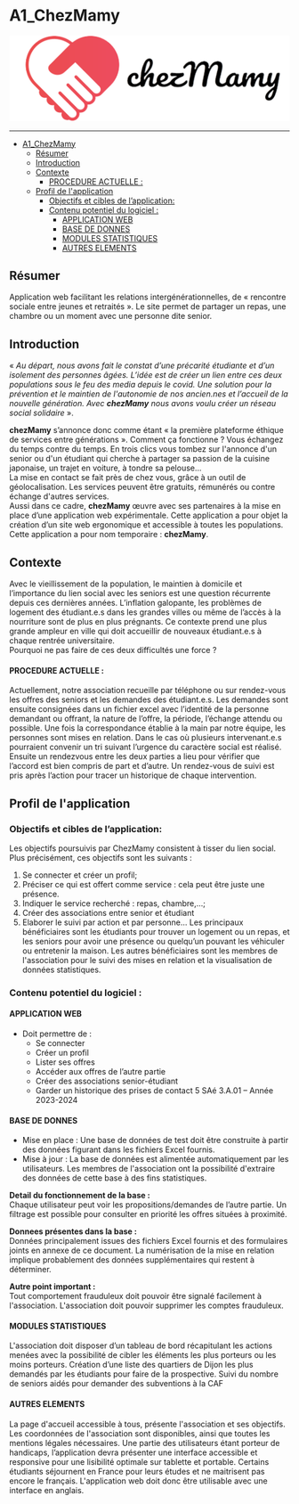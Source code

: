 # A1_ChezMamy

![logo.png](assets%2Fimg%2Flogo.png)

---

<!-- TOC -->
* [A1_ChezMamy](#a1chezmamy)
  * [Résumer](#résumer)
  * [Introduction](#introduction)
  * [Contexte](#contexte-)
      * [PROCEDURE ACTUELLE :](#procedure-actuelle-)
  * [Profil de l'application](#profil-de-lapplication)
    * [Objectifs et cibles de l’application:](#objectifs-et-cibles-de-lapplication)
    * [Contenu potentiel du logiciel :](#contenu-potentiel-du-logiciel-)
      * [APPLICATION WEB](#application-web)
      * [BASE DE DONNES](#base-de-donnes)
      * [MODULES STATISTIQUES](#modules-statistiques)
      * [AUTRES ELEMENTS](#autres-elements)
<!-- TOC -->

## Résumer
Application web facilitant les relations
intergénérationnelles, de « rencontre
sociale entre jeunes et retraités ». Le site
permet de partager un repas, une
chambre ou un moment avec une
personne dite senior.

## Introduction
« _Au départ, nous avons fait le constat d’une précarité étudiante et d’un isolement des
personnes âgées. L’idée est de créer un lien entre ces deux populations sous le feu des media
depuis le covid. Une solution pour la prévention et le maintien de l'autonomie de nos
ancien.nes et l’accueil de la nouvelle génération. Avec **chezMamy** nous avons voulu créer un
réseau social solidaire_ ».

**chezMamy** s’annonce donc comme étant « la première plateforme éthique de services entre
générations ». Comment ça fonctionne ? Vous échangez du temps contre du temps. En trois
clics vous tombez sur l'annonce d'un senior ou d'un étudiant qui cherche à partager sa passion
de la cuisine japonaise, un trajet en voiture, à tondre sa pelouse...
\
La mise en contact se fait près de chez vous, grâce à un outil de géolocalisation. Les services
peuvent être gratuits, rémunérés ou contre échange d'autres services.
\
Aussi dans ce cadre, **chezMamy** œuvre avec ses partenaires à la mise en place d’une
application web expérimentale. Cette application a pour objet la création d’un site web
ergonomique et accessible à toutes les populations. Cette application a pour nom temporaire :
**chezMamy**.

## Contexte 
Avec le vieillissement de la population, le maintien à domicile et l’importance du lien social
avec les seniors est une question récurrente depuis ces dernières années. L’inflation
galopante, les problèmes de logement des étudiant.e.s dans les grandes villes ou même de
l’accès à la nourriture sont de plus en plus prégnants. Ce contexte prend une plus grande
ampleur en ville qui doit accueillir de nouveaux étudiant.e.s à chaque rentrée universitaire.
\
Pourquoi ne pas faire de ces deux difficultés une force ?

#### PROCEDURE ACTUELLE :

Actuellement, notre association recueille par téléphone ou sur rendez-vous les offres des
seniors et les demandes des étudiant.e.s. Les demandes sont ensuite consignées dans un
fichier excel avec l’identité de la personne demandant ou offrant, la nature de l’offre, la
période, l’échange attendu ou possible. Une fois la correspondance établie à la main par notre
équipe, les personnes sont mises en relation. Dans le cas où plusieurs intervenant.e.s
pourraient convenir un tri suivant l’urgence du caractère social est réalisé. Ensuite un rendezvous entre les deux parties a lieu pour vérifier que l’accord est bien compris de part et d’autre.
Un rendez-vous de suivi est pris après l’action pour tracer un historique de chaque
intervention.

## Profil de l'application

### Objectifs et cibles de l’application:

Les objectifs poursuivis par ChezMamy consistent à tisser du lien social. Plus précisément,
ces objectifs sont les suivants :

1) Se connecter et créer un profil;
2) Préciser ce qui est offert comme service : cela peut être juste une présence.
3) Indiquer le service recherché : repas, chambre,…;
4) Créer des associations entre senior et étudiant
5) Elaborer le suivi par action et par personne…
   Les principaux bénéficiaires sont les étudiants pour trouver un logement ou un repas, et les
   seniors pour avoir une présence ou quelqu’un pouvant les véhiculer ou entretenir la maison.
   Les autres bénéficiaires sont les membres de l'association pour le suivi des mises en relation
   et la visualisation de données statistiques.
   
### Contenu potentiel du logiciel :

#### APPLICATION WEB

- Doit permettre de :
  - Se connecter
  - Créer un profil
  - Lister ses offres
  - Accéder aux offres de l’autre partie
  - Créer des associations senior-étudiant
  - Garder un historique des prises de contact 5 SAé 3.A.01 – Année 2023-2024

#### BASE DE DONNES

- Mise en place : Une base de données de test doit être construite à partir des données figurant dans les fichiers Excel fournis.
- Mise à jour : La base de données est alimentée automatiquement par les utilisateurs. Les membres de l'association ont la possibilité d'extraire des données de cette base à des fins statistiques.

**Detail du fonctionnement de la base :** \
Chaque utilisateur peut voir les propositions/demandes de l’autre partie. Un filtrage est
possible pour consulter en priorité les offres situées à proximité.

**Donnees présentes dans la base :** \
Données principalement issues des fichiers Excel fournis et des formulaires joints en annexe
de ce document. La numérisation de la mise en relation implique probablement des données
supplémentaires qui restent à déterminer.

**Autre point important :** \
Tout comportement frauduleux doit pouvoir être signalé facilement à l'association.
L'association doit pouvoir supprimer les comptes frauduleux.

#### MODULES STATISTIQUES

   L'association doit disposer d’un tableau de bord récapitulant les actions menées avec la
   possibilité de cibler les éléments les plus porteurs ou les moins porteurs.
   Création d’une liste des quartiers de Dijon les plus demandés par les étudiants pour faire de
   la prospective.
   Suivi du nombre de seniors aidés pour demander des subventions à la CAF

#### AUTRES ELEMENTS
   
La page d'accueil accessible à tous, présente l'association et ses objectifs. Les coordonnées de
l'association sont disponibles, ainsi que toutes les mentions légales nécessaires.
Une partie des utilisateurs étant porteur de handicaps, l’application devra présenter une
interface accessible et responsive pour une lisibilité optimale sur tablette et portable.
Certains étudiants séjournent en France pour leurs études et ne maitrisent pas encore le
français. L'application web doit donc être utilisable avec une interface en anglais.
